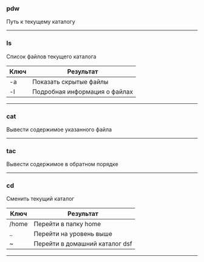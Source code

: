 ### pdw
Путь к текущему каталогу
___
### ls
Список файлов текущего каталога

Ключ | Результат
---|---
-a | Показать скрытые файлы
-l | Подробная информация о файлах
___
### cat
Вывести содержимое указанного файла
___
### tac
Вывести содержимое в обратном порядке
___
### cd
Сменить текущий каталог

Ключ | Результат
---|---
/home | Перейти в папку home
.. | Перейти на уровень выше
~ | Перейти в домашний каталог  dsf
___
